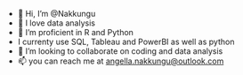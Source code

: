

- 👋 Hi, I’m @Nakkungu
- 👀 I love data analysis
- 🌱 I’m proficient in R and Python
- I currenty use SQL, Tableau and PowerBI as well as python
- 💞️ I’m looking to collaborate on coding and data analysis
- 📫 you can reach me at angella.nakkungu@outlook.com

<!---
Nakkungu/Nakkungu is a ✨ special ✨ repository because its `README.md` (this file) appears on your GitHub profile.
You can click the Preview link to take a look at your changes.
--->

